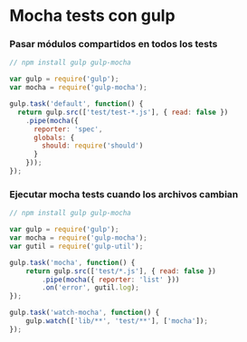 # Mocha tests con gulp

### Pasar módulos compartidos en todos los tests

```js
// npm install gulp gulp-mocha

var gulp = require('gulp');
var mocha = require('gulp-mocha');

gulp.task('default', function() {
  return gulp.src(['test/test-*.js'], { read: false })
    .pipe(mocha({
      reporter: 'spec',
      globals: {
        should: require('should')
      }
    }));
});
```

### Ejecutar mocha tests cuando los archivos cambian

```js
// npm install gulp gulp-mocha

var gulp = require('gulp');
var mocha = require('gulp-mocha');
var gutil = require('gulp-util');

gulp.task('mocha', function() {
    return gulp.src(['test/*.js'], { read: false })
        .pipe(mocha({ reporter: 'list' }))
        .on('error', gutil.log);
});

gulp.task('watch-mocha', function() {
    gulp.watch(['lib/**', 'test/**'], ['mocha']);
});
```
